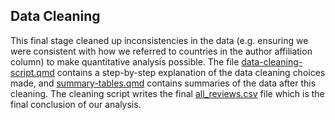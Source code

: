 ## Data Cleaning

This final stage cleaned up inconsistencies in the data (e.g. ensuring we were consistent with how we referred to countries in the author affiliation column) to make quantitative analysis possible. The file [data-cleaning-script.qmd](data-cleaning-script.qmd) contains a step-by-step explanation of the data cleaning choices made, and [summary-tables.qmd](summary-tables.qmd) contains summaries of the data after this cleaning. The cleaning script writes the final [all_reviews.csv](../all_reviews.csv) file which is the final conclusion of our analysis.
